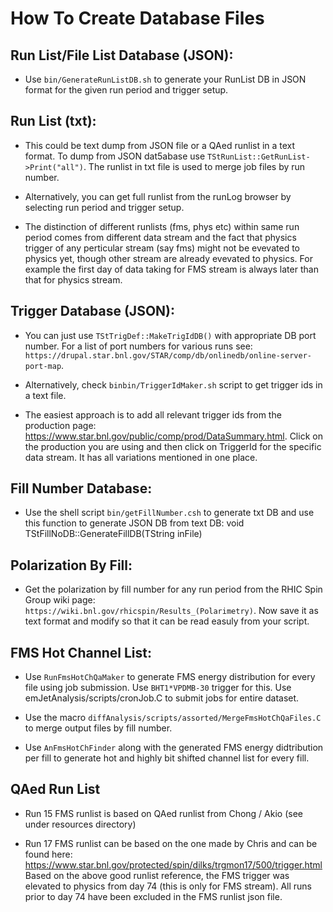 # How To Create Database Files

## Run List/File List Database (JSON):
- Use `bin/GenerateRunListDB.sh` to generate your RunList DB in JSON format for the given run period and trigger setup.

## Run List (txt):
- This could be text dump from JSON file or a QAed runlist in a text format. To dump from JSON dat5abase use `TStRunList::GetRunList->Print("all")`. The runlist in txt file is used to merge job files by run number.

- Alternatively, you can get full runlist from the runLog browser by selecting run period and trigger setup.

- The distinction of different runlists (fms, phys etc) within same run period comes from different data stream and the fact that physics trigger of any perticular stream (say fms) might not be evevated to physics yet, though other stream are already evevated to physics. For example the first day of data taking for FMS stream is always later than that for physics stream.

## Trigger Database (JSON):
- You can just use `TStTrigDef::MakeTrigIdDB()` with appropriate DB port number. For a list of port numbers for various runs see: `https://drupal.star.bnl.gov/STAR/comp/db/onlinedb/online-server-port-map`. 

- Alternatively, check `binbin/TriggerIdMaker.sh` script to get trigger ids in a text file.

- The easiest approach is to add all relevant trigger ids from the production page: https://www.star.bnl.gov/public/comp/prod/DataSummary.html. Click on the production you are using and then click on 
TriggerId for the specific data stream. It has all variations mentioned in one place.

## Fill Number Database:
- Use the shell script `bin/getFillNumber.csh` to generate txt DB and use this function to generate JSON DB from text DB: void TStFillNoDB::GenerateFillDB(TString inFile)

## Polarization By Fill:

- Get the polarization by fill number for any run period from the RHIC Spin Group wiki page: `https://wiki.bnl.gov/rhicspin/Results_(Polarimetry)`. Now save it as text format and modify so that it can be read easuly from your script.


## FMS Hot Channel List:

- Use `RunFmsHotChQaMaker` to generate FMS energy distribution for every file using job submission. Use `BHT1*VPDMB-30` trigger for this. Use emJetAnalysis/scripts/cronJob.C to submit jobs for entire dataset.

- Use the macro `diffAnalysis/scripts/assorted/MergeFmsHotChQaFiles.C` to merge output files by fill number.

- Use `AnFmsHotChFinder` along with the generated FMS energy didtribution per fill to generate hot and highly bit shifted channel list for every fill.



## QAed Run List

- Run 15 FMS runlist is based on QAed runlist from Chong / Akio (see under resources directory)

- Run 17 FMS runlist can be based on the one made by Chris and can be found here: https://www.star.bnl.gov/protected/spin/dilks/trgmon17/500/trigger.html
  Based on the above good runlist reference, the FMS trigger was elevated to physics from day 74 (this is only for FMS stream). All runs prior to day 74 have been excluded in the FMS runlist json file.

